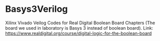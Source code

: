 # Basys3Verilog
Xilinx Vivado Veilog Codes for Real Digital Boolean Board Chapters (The board we used in laboratory is Basys 3 instead of boolean board). Link: https://www.realdigital.org/course/digital-logic-for-the-boolean-board 
